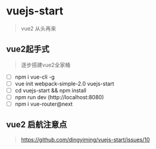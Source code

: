 # vuejs-start

> vue2 从头再来

## vue2起手式

> 逐步搭建vue2全家桶

- [ ] npm i vue-cli -g
- [ ] vue init webpack-simple-2.0 vuejs-start
- [ ] cd vuejs-start && npm install
- [ ] npm run dev  (http://localhost:8080)
- [ ] npm i vue-router@next

## vue2 启航注意点
 
> https://github.com/dingyiming/vuejs-start/issues/10
